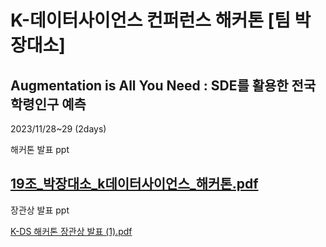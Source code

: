 # K-데이터사이언스 컨퍼런스 해커톤 [팀 박장대소]
## Augmentation is All You Need : SDE를 활용한 전국 학령인구 예측

2023/11/28~29 (2days)

해커톤 발표 ppt

[19조_박장대소_k데이터사이언스_해커톤.pdf](https://github.com/MinkyuRamen/hackaton_1128/files/13723470/19._._k._.pdf)
----------------------
장관상 발표 ppt

[K-DS 해커톤 장관상 발표 (1).pdf](https://github.com/MinkyuRamen/hackaton_1128/files/13723467/K-DS.1.pdf)

